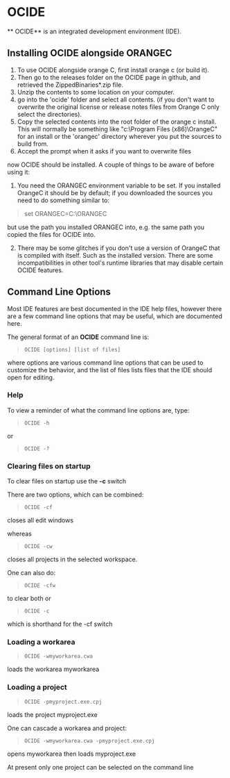 # OCIDE

 ** OCIDE**  is an integrated development environment (IDE).  

## Installing OCIDE alongside ORANGEC

1. To use OCIDE alongside orange C, first install orange c (or build it).
2. Then go to the releases folder on the OCIDE page in github, and retrieved the ZippedBinaries*.zip file.   
3. Unzip the contents to some location on your computer.
4. go into the 'ocide' folder and select all contents.  (if you don't want to overwrite the original license or release notes files from Orange C only select the directories).
5. Copy the selected contents into the root folder of the orange c install.   This will normally be something like "c:\Program Files (x86)\OrangeC" for an install or the 'orangec' directory wherever you put the sources to build from.
6. Accept the prompt when it asks if you want to overwrite files

now OCIDE should be installed.   A couple of things to be aware of before using it:

1. You need the ORANGEC environment variable to be set.   If you installed OrangeC it should be by default; if you downloaded the sources you need to do something similar to:

>    set ORANGEC=C:\ORANGEC

but use the path you installed ORANGEC into, e.g. the same path you copied the files for OCIDE into.

2. There may be some glitches if you don't use a version of OrangeC that is compiled with itself.   Such as the installed version.   There are some incompatibilities in other tool's runtime libraries that may disable certain OCIDE features.


## Command Line Options

Most IDE features are best documented in the IDE help files, however there are a few command line options that may be useful, which are documented here.

 The general format of an **OCIDE** command line is:
 
>     OCIDE [options] [list of files]
 
where options are various command line options that can be used to customize the behavior, and the list of files lists files that the IDE should open for editing.


### Help

To view a reminder of what the command line options are, type:

>     OCIDE -h

or

>     OCIDE -?


### Clearing files on startup

To clear files on startup use the **-c** switch

There are two options, which can be combined:

>     OCIDE -cf

closes all edit windows

whereas

>     OCIDE -cw

closes all projects in the selected workspace.

One can also do:

>     OCIDE -cfw

to clear both or

>     OCIDE -c

which is shorthand for the -cf switch

### Loading a workarea

>     OCIDE -wmyworkarea.cwa

loads the workarea myworkarea

### Loading a project

>     OCIDE -pmyproject.exe.cpj

loads the project myproject.exe


One can cascade a workarea and project:

>     OCIDE -wmyworkarea.cwa -pmyproject.exe.cpj

opens myworkarea then loads myproject.exe

At present only one project can be selected on the command line